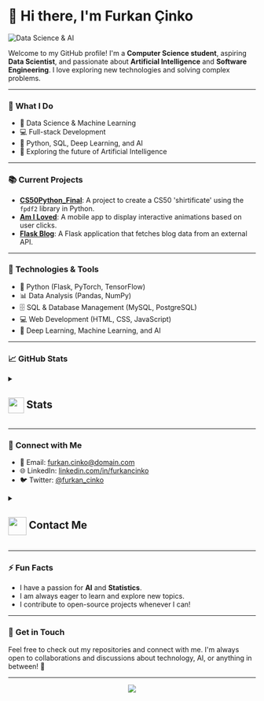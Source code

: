 # 👋 Hi there, I'm Furkan Çinko

![Data Science & AI](https://www.link-to-your-image.com/data-science-ai-image.jpg)

Welcome to my GitHub profile! I'm a **Computer Science student**, aspiring **Data Scientist**, and passionate about **Artificial Intelligence** and **Software Engineering**. I love exploring new technologies and solving complex problems.

---

### 🚀 **What I Do**
- 🔬 Data Science & Machine Learning
- 💻 Full-stack Development
- 🔑 Python, SQL, Deep Learning, and AI
- 🧠 Exploring the future of Artificial Intelligence

---

### 📚 **Current Projects**
- **[CS50Python_Final](https://github.com/your-repo/cs50python_final)**: A project to create a CS50 'shirtificate' using the `fpdf2` library in Python.
- **[Am I Loved](https://github.com/your-repo/am-i-loved)**: A mobile app to display interactive animations based on user clicks.
- **[Flask Blog](https://github.com/your-repo/flask-blog)**: A Flask application that fetches blog data from an external API.

---

### 🌱 **Technologies & Tools**
- 🐍 Python (Flask, PyTorch, TensorFlow)
- 📊 Data Analysis (Pandas, NumPy)
- 🗄️ SQL & Database Management (MySQL, PostgreSQL)
- 💻 Web Development (HTML, CSS, JavaScript)
- 🧠 Deep Learning, Machine Learning, and AI

---

### 📈 **GitHub Stats**

<details>
  <summary><h2> <img align="center" src="https://github.com/YourUsername/YourUsername/blob/main/icons/stats.gif" width="32"/> Stats</h2></summary>
  <div align="center">
    ![](https://github-readme-stats.vercel.app/api?username=YourUsername&theme=tokyonight&hide_border=false&include_all_commits=true&count_private=false)<br/>
    ![](https://github-readme-streak-stats.herokuapp.com/?user=YourUsername&theme=tokyonight&hide_border=false)<br/>
    ![](https://github-readme-stats.vercel.app/api/top-langs/?username=YourUsername&theme=tokyonight&hide_border=false&include_all_commits=true&count_private=false&layout=compact)<br/>
    ![](https://github-readme-activity-graph.vercel.app/graph?username=YourUsername&theme=tokyo-night)
  </div>
</details>

---

### 💬 **Connect with Me**
- 📧 Email: [furkan.cinko@domain.com](mailto:furkan.cinko@domain.com)
- 🌐 LinkedIn: [linkedin.com/in/furkancinko](https://www.linkedin.com/in/furkancinko/)
- 🐦 Twitter: [@furkan_cinko](https://twitter.com/furkan_cinko)

<details>
  <summary><h2> <img align="center" src="https://github.com/YourUsername/YourUsername/blob/main/icons/Contact.gif" width="37"/> Contact Me</h2></summary>
  <p>
    <i>You can reach out to me via</i>
    <a href="mailto:furkan.cinko@domain.com">
      <img align="center" src="https://github.com/YourUsername/YourUsername/blob/main/icons/Gmail.gif" width="100"/>
    </a>
  </p>
</details>

---

### ⚡ **Fun Facts**
- I have a passion for **AI** and **Statistics**.
- I am always eager to learn and explore new topics.
- I contribute to open-source projects whenever I can!

---

### 📢 **Get in Touch**
Feel free to check out my repositories and connect with me. I'm always open to collaborations and discussions about technology, AI, or anything in between! 💬

---

<p align="center">
  <img src="https://img.shields.io/badge/green-#4CAF50?style=for-the-badge&logo=python&logoColor=white" />
</p>
